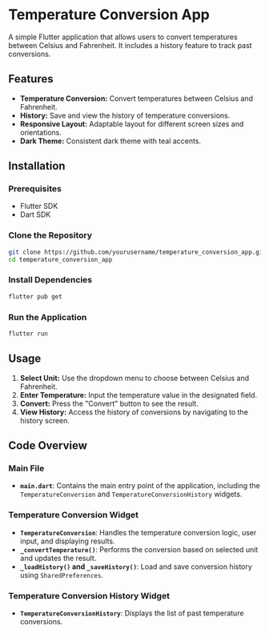 # Temperature Conversion App

A simple Flutter application that allows users to convert temperatures between Celsius and Fahrenheit. It includes a history feature to track past conversions.

## Features

- **Temperature Conversion:** Convert temperatures between Celsius and Fahrenheit.
- **History:** Save and view the history of temperature conversions.
- **Responsive Layout:** Adaptable layout for different screen sizes and orientations.
- **Dark Theme:** Consistent dark theme with teal accents.

## Installation

### Prerequisites

- Flutter SDK
- Dart SDK

### Clone the Repository

```bash
git clone https://github.com/yourusername/temperature_conversion_app.git
cd temperature_conversion_app
```

### Install Dependencies

```bash
flutter pub get
```

### Run the Application

```bash
flutter run
```

## Usage

1. **Select Unit:** Use the dropdown menu to choose between Celsius and Fahrenheit.
2. **Enter Temperature:** Input the temperature value in the designated field.
3. **Convert:** Press the "Convert" button to see the result.
4. **View History:** Access the history of conversions by navigating to the history screen.

## Code Overview

### Main File

- **`main.dart`**: Contains the main entry point of the application, including the `TemperatureConversion` and `TemperatureConversionHistory` widgets.

### Temperature Conversion Widget

- **`TemperatureConversion`**: Handles the temperature conversion logic, user input, and displaying results.
- **`_convertTemperature()`**: Performs the conversion based on selected unit and updates the result.
- **`_loadHistory()` and `_saveHistory()`**: Load and save conversion history using `SharedPreferences`.

### Temperature Conversion History Widget

- **`TemperatureConversionHistory`**: Displays the list of past temperature conversions.

